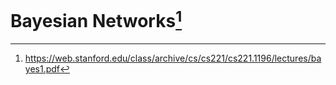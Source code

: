 # Bayesian Networks[^1]


[^1]: https://web.stanford.edu/class/archive/cs/cs221/cs221.1196/lectures/bayes1.pdf
